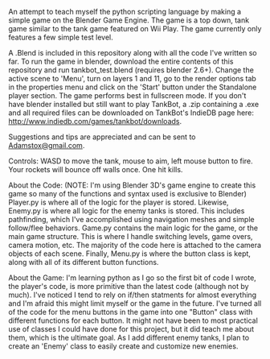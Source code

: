 An attempt to teach myself the python scripting language by making a simple game on the Blender Game Engine. The game is a top down, tank game similar to the tank game featured on Wii Play. The game currently only features a few simple test level.

A .Blend is included in this repository along with all the code I've written so far. To run the game in blender, download the entire contents of this repository and run tankbot_test.blend (requires blender 2.6+). Change the active scene to 'Menu', turn on layers 1 and 11, go to the render options tab in the properties menu and click on the 'Start' button under the Standalone player section. The game performs best in fullscreen mode. If you don't have blender installed but still want to play TankBot, a .zip containing a .exe and all required files can be downloaded on TankBot's IndieDB page here: http://www.indiedb.com/games/tankbot/downloads.

Suggestions and tips are appreciated and can be sent to Adamstox@gmail.com.

Controls: WASD to move the tank, mouse to aim, left mouse button to fire. Your rockets will bounce off walls once. One hit kills.

About the Code: (NOTE: I'm using Blender 3D's game engine to create this game so many of the functions and syntax used is exclusive to Blender) Player.py is where all of the logic for the player is stored. Likewise, Enemy.py is where all logic for the enemy tanks is stored. This includes pathfinding, which I've accomplished using navigation meshes and simple follow/flee behaviors. Game.py contains the main logic for the game, or the main game structure. This is where I handle switching levels, game overs, camera motion, etc. The majority of the code here is attached to the camera objects of each scene. Finally, Menu.py is where the button class is kept, along with all of its different button functions.

About the Game: I'm learning python as I go so the first bit of code I wrote, the player's code, is more primitive than the latest code (although not by much). I've noticed I tend to rely on if/then statments for almost everything and I'm afraid this might limit myself or the game in the future. I've turned all of the code for the menu buttons in the game into one "Button" class with different functions for each button. It might not have been to most practical use of classes I could have done for this project, but it did teach me about them, which is the ultimate goal. As I add different enemy tanks, I plan to create an 'Enemy' class to easily create and customize new enemies.